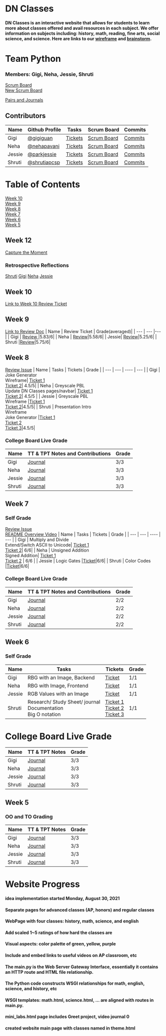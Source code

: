 # DN Classes
#### DN Classes is an interactive website that allows for students to learn more about classes offered and avail resources in each subject. We offer information on subjects including: history, math, reading, fine arts, social science, and science. Here are links to our [wireframe](https://docs.google.com/document/d/1-n-8hx8C_euslSGyv5ZKifDJhc5ILL_KvYUhAxxRBgw/edit?usp=sharing) and [brainstorm](https://docs.google.com/document/d/1GDL2P5qHNYJSxuEmO7BghdSnI1gzuHCjeGk1Jzixv_0/edit?usp=sharing).
# Team Python
### Members: Gigi, Neha, Jessie, Shruti 
[Scrum Board](https://github.com/gigiguan/flask_portfolio/projects/1) <br>
[New Scrum Board](https://github.com/gigiguan/python/projects/1) 

[Pairs and Journals](https://docs.google.com/document/d/1OTuAEX9h0HXzEPxO9pekejI_wIBwtealaWx4LRvA0sQ/edit?usp=sharing)

## Contributors
| Name | Github Profile | Tasks | Scrum Board | Commits |
|  --- |  ---           | ---   | ---         | ---     |
| Gigi | [@gigiguan](https://github.com/gigiguan) | [Tickets](https://github.com/gigiguan/flask_portfolio/issues/assigned/gigiguan) | [Scrum Board](https://github.com/gigiguan/flask_portfolio/projects/1?card_filter_query=assignee%3Agigiguan) | [Commits](https://github.com/gigiguan/flask_portfolio/commits?author=gigiguan) |
| Neha | [@nehapavani](https://github.com/nehapavani)  | [Tickets](https://github.com/gigiguan/flask_portfolio/issues/assigned/nehapavani) | [Scrum Board](https://github.com/gigiguan/flask_portfolio/projects/1?card_filter_query=assignee%3Anehapavani) | [Commits](https://github.com/gigiguan/flask_portfolio/commits?author=nehapavani) |
| Jessie | [@parkjessie](https://github.com/parkjessie) | [Tickets](https://github.com/gigiguan/flask_portfolio/issues?q=is%3Aopen+assignee%3A%40me) | [Scrum Board](https://github.com/gigiguan/flask_portfolio/projects/1?card_filter_query=assignee%3Aparkjessie) | [Commits](https://github.com/gigiguan/flask_portfolio/commits?author=parkjessie) |
| Shruti | [@shrutiapcsp](https://github.com/shrutiapcsp)  | [Tickets](https://github.com/gigiguan/flask_portfolio/issues?q=is%3Aopen+assignee%3A%40me) | [Scrum Board](https://github.com/gigiguan/flask_portfolio/projects/1?card_filter_query=assignee%3Ashrutiapcsp) | [Commits](https://github.com/gigiguan/flask_portfolio/commits?author=shrutiapcsp) |

# Table of Contents

[Week 10](https://github.com/gigiguan/flask_portfolio#week-10) <br>
[Week 9](https://github.com/gigiguan/flask_portfolio#week-9) <br>
[Week 8](https://github.com/gigiguan/flask_portfolio#week-8) <br>
[Week 7](https://github.com/gigiguan/flask_portfolio#week-7)<br>
[Week 6](https://github.com/gigiguan/flask_portfolio#week-6)<br>
[Week 5](https://github.com/gigiguan/flask_portfolio#week-5)

## Week 12
[Capture the Moment](https://drive.google.com/drive/folders/1ZnUFFgyZQpbB3rEWg7t3EIaPfp56tqWW?usp=sharing)

### Retrospective Reflections
[Shruti](https://docs.google.com/document/d/1GpllLtK0hBZhOK00pHPJIa1C4eMFT2Sapc1CwylApzU/edit?usp=sharing)
[Gigi](https://docs.google.com/document/d/1rdRgM8izFy9BW2BAqa0nw4b5GrneUJmblBxUSGW1Fnc/edit?usp=sharing)
[Neha](https://docs.google.com/document/d/1vS1ExK_xlV_VeJnus3W89uG0KPcAeuz1VoHX7m51E0g/edit?usp=sharing)
[Jessie](https://docs.google.com/document/d/1EiTrYQYYEnuVxxiIbtRjEHK7q8KR37SAqQeBXWcW5qE/edit?usp=sharing)

## Week 10
[Link to Week 10 Review Ticket](https://github.com/gigiguan/python/issues/16)
## Week 9
[Link to Review Doc](https://docs.google.com/document/d/1JepL2WrSsvQVwcppPoJ-bagNmzBeS4h8S_YlnfGWO3E/edit?usp=sharing)
| Name | Review Ticket | Grade(averaged)|
| ---  |  ---   |---|
| Gigi | [Review ](https://github.com/gigiguan/python/issues/11)|5.83/6|
| Neha | [Review](https://github.com/gigiguan/python/issues/14)|5.58/6|
| Jessie| [Review](https://github.com/gigiguan/python/issues/15)|5.25/6|
| Shruti |[Review](https://github.com/gigiguan/python/issues/10)|5.75/6|

## Week 8
[Review Issue](https://github.com/gigiguan/python/projects/1#card-70960927)
| Name | Tasks | Tickets | Grade |
| ---  |  ---  | ----    | ---   |
| Gigi | Joke Generator <br> Wireframe| [Ticket 1](https://github.com/gigiguan/python/projects/1#card-70960865) <br> [Ticket 2](https://github.com/gigiguan/python/projects/1#card-70845287)| 4.5/5|
| Neha | Greyscale PBL <br> Update DN Classes pages/navbar| [Ticket 1](https://github.com/gigiguan/python/projects/1#card-70960877) <br> [Ticket 2](https://github.com/gigiguan/python/projects/1#card-70845286)| 4.5/5 |
| Jessie | Greyscale PBL <br> Wireframe  |[Ticket 1](https://github.com/gigiguan/python/projects/1#card-70960877) <br> [Ticket 2](https://github.com/gigiguan/python/projects/1#card-70845287)|4.5/5|
| Shruti | Presentation Intro <br> Wireframe <br> Joke Generator |[Ticket 1](https://github.com/gigiguan/flask_portfolio/projects/1#card-70109493) <br> [Ticket 2](https://github.com/gigiguan/python/projects/1#card-70845287) <br> [Ticket 3](https://github.com/gigiguan/python/projects/1#card-70960865)|4.5/5|

### College Board Live Grade
| Name | TT & TPT Notes and Contributions | Grade |
| ---  |  ---           | ---   |
| Gigi | [Journal](https://docs.google.com/document/d/1qjR5uJdeP3U1WUlTqwOw3pDQfxeGsjMOF3NGhGogUec/edit?usp=sharing)| 3/3|
| Neha | [Journal](https://docs.google.com/document/d/1qjR5uJdeP3U1WUlTqwOw3pDQfxeGsjMOF3NGhGogUec/edit?usp=sharing)| 3/3 |
| Jessie | [Journal](https://docs.google.com/document/d/1qjR5uJdeP3U1WUlTqwOw3pDQfxeGsjMOF3NGhGogUec/edit?usp=sharing)|3/3|
| Shruti | [Journal](https://docs.google.com/document/d/1qjR5uJdeP3U1WUlTqwOw3pDQfxeGsjMOF3NGhGogUec/edit?usp=sharing)| 3/3 |

## Week 7
### Self Grade
[Review Issue](https://github.com/gigiguan/flask_portfolio/projects/1#card-70279124) <br>
[README Overview Video](https://user-images.githubusercontent.com/89219435/136892439-be06031e-4375-4d63-95e6-f579b9a7101d.mp4)
| Name | Tasks | Tickets | Grade |
| ---  |  ---  | ----    | ---   |
| Gigi | Multiply and Divide <br> Extend/Switch ASCII to Unicode| [Ticket 1](https://github.com/gigiguan/flask_portfolio/projects/1#card-70109459) <br> [Ticket 2](https://github.com/gigiguan/flask_portfolio/projects/1#card-70109484)| 6/6|
| Neha | Unsigned Addition <br> Signed Addition| [Ticket 1](https://github.com/gigiguan/flask_portfolio/projects/1#card-70109505) <br> [Ticket 2](https://github.com/gigiguan/flask_portfolio/projects/1#card-70109516) | 6/6 |
| Jessie | Logic Gates |[Ticket](https://github.com/gigiguan/flask_portfolio/projects/1#card-70109511)|6/6|
| Shruti | Color Codes |[Ticket](https://github.com/gigiguan/flask_portfolio/projects/1#card-70109493)|6/6|

### College Board Live Grade
| Name | TT & TPT Notes and Contributions | Grade |
| ---  |  ---           | ---   |
| Gigi | [Journal](https://docs.google.com/document/d/1qjR5uJdeP3U1WUlTqwOw3pDQfxeGsjMOF3NGhGogUec/edit?usp=sharing)| 2/2|
| Neha | [Journal](https://docs.google.com/document/d/1qjR5uJdeP3U1WUlTqwOw3pDQfxeGsjMOF3NGhGogUec/edit?usp=sharing)| 2/2 |
| Jessie | [Journal](https://docs.google.com/document/d/1qjR5uJdeP3U1WUlTqwOw3pDQfxeGsjMOF3NGhGogUec/edit?usp=sharing)|2/2|
| Shruti | [Journal](https://docs.google.com/document/d/1qjR5uJdeP3U1WUlTqwOw3pDQfxeGsjMOF3NGhGogUec/edit?usp=sharing)| 2/2 |


## Week 6
### Self Grade 
| Name | Tasks | Tickets | Grade |
| ---  |  ---  | ----    | ---   |
| Gigi | RBG with an Image, Backend| [Ticket](https://github.com/gigiguan/flask_portfolio/projects/1#card-69152525)| 1/1|
| Neha | RBG with Image, Frontend| [Ticket](https://github.com/gigiguan/flask_portfolio/projects/1#card-69718537)| 1/1 |
| Jessie | RGB Values with an Image |[Ticket](https://github.com/gigiguan/flask_portfolio/projects/1#card-69718552)| 1/1|
| Shruti | Research/ Study Sheet/ journal <br> Documentation <br> Big O notation | [Ticket 1](https://github.com/gigiguan/flask_portfolio/projects/1#card-69718560)<br> [Ticket 2](https://github.com/gigiguan/flask_portfolio/projects/1#card-69718588) <br> [Ticket 3](https://github.com/gigiguan/flask_portfolio/projects/1#card-69886698)| 1/1|

# College Board Live Grade
| Name | TT & TPT Notes | Grade |
| ---  |  ---           | ---   |
| Gigi | [Journal](https://docs.google.com/document/d/1qjR5uJdeP3U1WUlTqwOw3pDQfxeGsjMOF3NGhGogUec/edit?usp=sharing)| 3/3|
| Neha | [Journal](https://docs.google.com/document/d/1qjR5uJdeP3U1WUlTqwOw3pDQfxeGsjMOF3NGhGogUec/edit?usp=sharing)| 3/3 |
| Jessie | [Journal](https://docs.google.com/document/d/1qjR5uJdeP3U1WUlTqwOw3pDQfxeGsjMOF3NGhGogUec/edit?usp=sharing)| 3/3|
| Shruti | [Journal](https://docs.google.com/document/d/1qjR5uJdeP3U1WUlTqwOw3pDQfxeGsjMOF3NGhGogUec/edit?usp=sharing)| 3/3  |


## Week 5
### OO and TO Grading
| Name | TT & TPT Notes | Grade |
| ---  |  ---           | ---   |
| Gigi | [Journal](https://docs.google.com/document/d/1OTuAEX9h0HXzEPxO9pekejI_wIBwtealaWx4LRvA0sQ/edit?usp=sharing)| 3/3|
| Neha | [Journal](https://docs.google.com/document/d/1OTuAEX9h0HXzEPxO9pekejI_wIBwtealaWx4LRvA0sQ/edit?usp=sharing)| 3/3 |
| Jessie | [Journal](https://docs.google.com/document/d/1OTuAEX9h0HXzEPxO9pekejI_wIBwtealaWx4LRvA0sQ/edit?usp=sharing)| 3/3|
| Shruti | [Journal](https://docs.google.com/document/d/1OTuAEX9h0HXzEPxO9pekejI_wIBwtealaWx4LRvA0sQ/edit?usp=sharing)| 3/3  |

# Website Progress
#### idea implementation started Monday, August 30, 2021
#### Separate pages for advanced classes (AP, honors) and regular classes
#### WebPage with four classes: history, math, science, and english
#### Add scaled 1~5 ratings of how hard the classes are
#### Visual aspects: color palette of green, yellow, purple
#### Include and embed links to useful videos on AP classroom, etc


#### The main.py is the  Web Server Gateway Interface, essentially it contains an HTTP route and HTML file relationship. 
#### The Python code constructs WSGI relationships for math, english, science, and history, etc
#### WSGI templates: math.html, science.html, ... are aligned with routes in main.py.
#### mini_labs.html page includes Greet project, video journal 0
#### created website main page with classes named in theme.html


